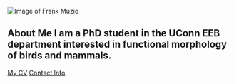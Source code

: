 ![Image of Frank Muzio](images/headshot.png "REPLACE_WITH_SHORT_DESCRIPTION") 
## About Me I am a PhD student in the UConn EEB department interested in functional morphology of birds and mammals. 
[My CV](PDFs/cv.pdf) 
[Contact Info](contact-info.html) 
